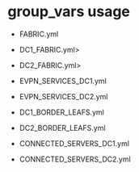 # group_vars usage

- FABRIC.yml

- DC1_FABRIC.yml>
- DC2_FABRIC.yml>

- EVPN_SERVICES_DC1.yml
- EVPN_SERVICES_DC2.yml

- DC1_BORDER_LEAFS.yml
- DC2_BORDER_LEAFS.yml

- CONNECTED_SERVERS_DC1.yml
- CONNECTED_SERVERS_DC2.yml




